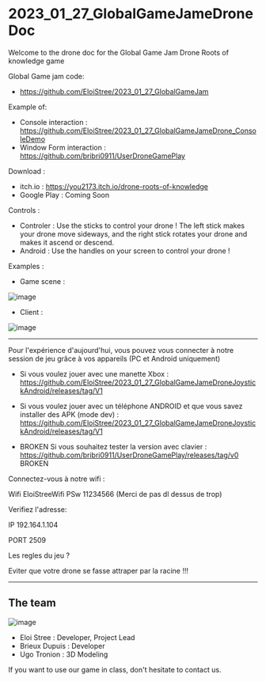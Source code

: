 # 2023_01_27_GlobalGameJameDroneDoc
Welcome to the drone doc for the Global Game Jam Drone Roots of knowledge game


Global Game jam code: 
- https://github.com/EloiStree/2023_01_27_GlobalGameJam 

Example of:
- Console interaction : https://github.com/EloiStree/2023_01_27_GlobalGameJameDrone_ConsoleDemo 
- Window Form interaction : https://github.com/bribri0911/UserDroneGamePlay

Download :
- itch.io : https://you2173.itch.io/drone-roots-of-knowledge
- Google Play : Coming Soon

Controls :
 - Controler : Use the sticks to control your drone ! The left stick makes your drone move sideways, and the right stick rotates your drone and makes it ascend or descend.
 - Android : Use the handles on your screen to control your drone !
 
 Examples :
 - Game scene : 
 
 ![image](https://user-images.githubusercontent.com/74239776/215328178-9cb9fd45-2dc7-452e-b7da-00d4134e0db9.png)

 - Client : 

![image](https://user-images.githubusercontent.com/74239776/215337678-5db2f3f5-179a-4272-9db8-d432ec0574fd.png)

 
 -----------------------------
 
 Pour l'expérience d'aujourd'hui, vous pouvez vous connecter à notre session de jeu grâce à vos appareils (PC et Android uniquement)
 
 - Si vous voulez jouer avec une manette Xbox : https://github.com/EloiStree/2023_01_27_GlobalGameJameDroneJoystickAndroid/releases/tag/V1
 
 - Si vous voulez jouer avec un téléphone ANDROID et que vous savez installer des APK (mode dev) : https://github.com/EloiStree/2023_01_27_GlobalGameJameDroneJoystickAndroid/releases/tag/V1
 
 - BROKEN Si vous souhaitez tester la version avec clavier : https://github.com/bribri0911/UserDroneGamePlay/releases/tag/v0 BROKEN
 
 Connectez-vous à notre wifi :
 
 Wifi EloiStreeWifi PSw 11234566
 (Merci de pas dl dessus de trop)
 
 Verifiez l'adresse:
 
 IP 192.164.1.104
 
 PORT 2509
 
 Les regles du jeu ?
 
 Eviter que votre drone se fasse attraper par la racine !!!
 
 -----------------------------
 
##  The team
![image](https://user-images.githubusercontent.com/20149493/215486964-b219e3c1-88ad-425d-a6a5-ad4614a0f0c3.png)
 - Eloi Stree : Developer, Project Lead
 - Brieux Dupuis : Developer
 - Ugo Tronion : 3D Modeling
 
 If you want to use our game in class, don't hesitate to contact us.
 
